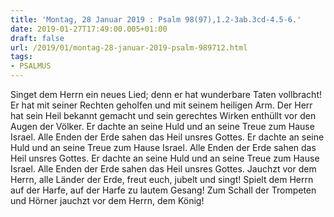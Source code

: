 ```yaml
---
title: 'Montag, 28 Januar 2019 : Psalm 98(97),1.2-3ab.3cd-4.5-6.'
date: 2019-01-27T17:49:00.005+01:00
draft: false
url: /2019/01/montag-28-januar-2019-psalm-989712.html
tags: 
- PSALMUS
---
```


Singet dem Herrn ein neues Lied; denn er hat wunderbare Taten vollbracht! Er hat mit seiner Rechten geholfen und mit seinem heiligen Arm. Der Herr hat sein Heil bekannt gemacht und sein gerechtes Wirken enthüllt vor den Augen der Völker. Er dachte an seine Huld und an seine Treue zum Hause Israel. Alle Enden der Erde sahen das Heil unsres Gottes. Er dachte an seine Huld und an seine Treue zum Hause Israel. Alle Enden der Erde sahen das Heil unsres Gottes. Er dachte an seine Huld und an seine Treue zum Hause Israel. Alle Enden der Erde sahen das Heil unsres Gottes. Jauchzt vor dem Herrn, alle Länder der Erde, freut euch, jubelt und singt! Spielt dem Herrn auf der Harfe, auf der Harfe zu lautem Gesang! Zum Schall der Trompeten und Hörner jauchzt vor dem Herrn, dem König!